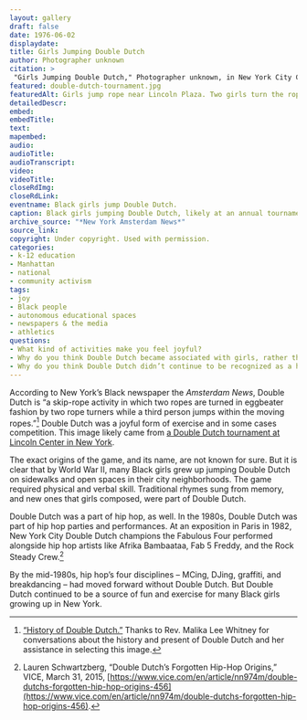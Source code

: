 ```yaml
--- 
layout: gallery
draft: false
date: 1976-06-02
displaydate: 
title: Girls Jumping Double Dutch
author: Photographer unknown
citation: >
 "Girls Jumping Double Dutch," Photographer unknown, in New York City Civil Rights History Project, Accessed: [Month Day, Year], https://nyccivilrightshistory.org/gallery/double-dutch-tournament.
featured: double-dutch-tournament.jpg
featuredAlt: Girls jump rope near Lincoln Plaza. Two girls turn the ropes and the others jump. One girl is mid-air and a fountain behind her sprays upward. The other girl has knees bent, ready to jump.
detailedDescr: 
embed: 
embedTitle: 
text: 
mapembed: 
audio: 
audioTitle: 
audioTranscript: 
video: 
videoTitle: 
closeRdImg: 
closeRdLink: 
eventname: Black girls jump Double Dutch.
caption: Black girls jumping Double Dutch, likely at an annual tournament at Lincoln Center.
archive_source: "*New York Amsterdam News*"
source_link:  
copyright: Under copyright. Used with permission.
categories: 
- k-12 education
- Manhattan
- national
- community activism
tags: 
- joy
- Black people
- autonomous educational spaces
- newspapers & the media
- athletics
questions: 
- What kind of activities make you feel joyful? 
- Why do you think Double Dutch became associated with girls, rather than all children?
- Why do you think Double Dutch didn’t continue to be recognized as a hip-hop discipline?
--- 
```


According to New York’s Black newspaper the *Amsterdam News*, Double Dutch is “a skip-rope activity in which two ropes are turned in eggbeater fashion by two rope turners while a third person jumps within the moving ropes.”[^1] Double Dutch was a joyful form of exercise and in some cases competition. This image likely came from [a Double Dutch tournament at Lincoln Center in New York](/topics/joyful-struggle/double-dutch/kids-jump-for-prizes/).

The exact origins of the game, and its name, are not known for sure. But it is clear that by World War II, many Black girls grew up jumping Double Dutch on sidewalks and open spaces in their city neighborhoods. The game required physical and verbal skill.  Traditional rhymes sung from memory, and new ones that girls composed, were part of Double Dutch.

Double Dutch was a part of hip hop, as well. In the 1980s, Double Dutch was part of hip hop parties and performances. At an exposition in Paris in 1982, New York City Double Dutch champions the Fabulous Four performed alongside hip hop artists like Afrika Bambaataa, Fab 5 Freddy, and the Rock Steady Crew.[^2]

By the mid-1980s, hip hop’s four disciplines – MCing, DJing, graffiti, and breakdancing – had moved forward without Double Dutch. But Double Dutch continued to be a source of fun and exercise for many Black girls growing up in New York.

[^1]: [“History of Double Dutch.”](/topics/joyful-struggle/double-dutch/history-double-dutch) Thanks to Rev. Malika Lee Whitney for conversations about the history and present of Double Dutch and her assistance in selecting this image.

[^2]: Lauren Schwartzberg, “Double Dutch’s Forgotten Hip-Hop Origins,” VICE, March 31, 2015, [https://www.vice.com/en/article/nn974m/double-dutchs-forgotten-hip-hop-origins-456](https://www.vice.com/en/article/nn974m/double-dutchs-forgotten-hip-hop-origins-456).
